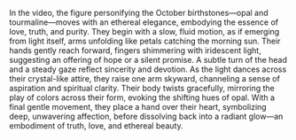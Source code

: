 In the video, the figure personifying the October birthstones—opal and tourmaline—moves with an ethereal elegance, embodying the essence of love, truth, and purity. They begin with a slow, fluid motion, as if emerging from light itself, arms unfolding like petals catching the morning sun. Their hands gently reach forward, fingers shimmering with iridescent light, suggesting an offering of hope or a silent promise. A subtle turn of the head and a steady gaze reflect sincerity and devotion. As the light dances across their crystal-like attire, they raise one arm skyward, channeling a sense of aspiration and spiritual clarity. Their body twists gracefully, mirroring the play of colors across their form, evoking the shifting hues of opal. With a final gentle movement, they place a hand over their heart, symbolizing deep, unwavering affection, before dissolving back into a radiant glow—an embodiment of truth, love, and ethereal beauty.